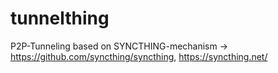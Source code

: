 # tunnelthing
P2P-Tunneling based on SYNCTHING-mechanism -> https://github.com/syncthing/syncthing, https://syncthing.net/

